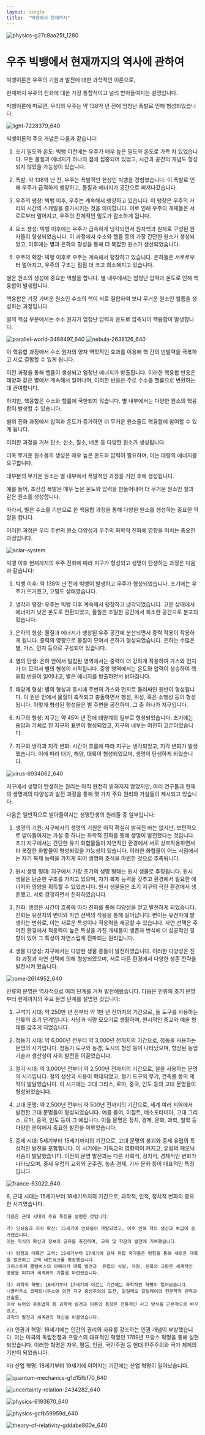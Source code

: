 ```yaml
---
layout: single
title:  "빅뱅에서 현재까지"
---
```



![physics-g27c8aa25f_1280](https://github.com/jasminherb/jasminherb.github.io/assets/133365586/7a3bfb6a-d42a-4f7f-865a-d15ef7a024b0)


# 우주 빅뱅에서 현재까지의 역사에 관하여




빅뱅이론은 우주의 기원과 발전에 대한 과학적인 이론으로, 

현재까지 우주의 진화에 대한 가장 통합적이고 널리 받아들여지는 설명입니다. 

빅뱅이론에 따르면, 우리의 우주는 약 138억 년 전에 엄청난 폭발로 인해 형성되었습니다.

![light-7228379_640](https://github.com/jasminherb/jasminherb.github.io/assets/133365586/6661481c-2b6a-49ec-86fc-e250275672b4)




빅뱅이론의 주요 개념은 다음과 같습니다:

1.	초기 밀도와 온도: 빅뱅 이전에는 우주가 매우 높은 밀도와 온도로 가득 차 있었습니다. 모든 물질과 에너지가 하나의 점에 집중되어 있었고, 시간과 공간의 개념도 형성되지 않았을 가능성이 있습니다.

2.	폭발: 약 138억 년 전, 우주는 폭발적인 현상인 빅뱅을 경험했습니다. 이 폭발로 인해 우주가 급격하게 팽창하고, 물질과 에너지가 공간으로 퍼져나갔습니다.

3.	우주의 팽창: 빅뱅 이후, 우주는 계속해서 팽창하고 있습니다. 이 팽창은 우주의 거리와 시간의 스케일을 증가시키는 것을 의미합니다. 이로 인해 우주의 개체들은 서로로부터 멀어지고, 우주의 전체적인 밀도가 감소하게 됩니다.

4.	요소 생성: 빅뱅 이후에는 우주가 급속하게 냉각되면서 원자핵과 원자로 구성된 원자들이 형성되었습니다. 이 과정에서 수소와 헬륨 등의 가장 간단한 원소가 생성되었고, 이후에는 별과 은하의 형성을 통해 더 복잡한 원소가 생산되었습니다.

5.	우주의 확장: 빅뱅 이후로 우주는 계속해서 팽창하고 있습니다. 은하들은 서로로부터 멀어지고, 우주의 구조는 점점 더 크고 희소해지고 있습니다.

별은 원소의 생성에 중요한 역할을 합니다. 별 내부에서는 엄청난 압력과 온도로 인해 핵융합이 발생합니다. 

핵융합은 가장 가벼운 원소인 수소의 핵이 서로 결합하여 보다 무거운 원소인 헬륨을 생성하는 과정입니다.

별의 핵심 부분에서는 수소 원자가 엄청난 압력과 온도로 압축되어 핵융합이 발생합니다. 

![parallel-world-3488497_640](https://github.com/jasminherb/jasminherb.github.io/assets/133365586/9d2905cd-c874-4ac4-b5d3-efc294176191)
![nebula-2638126_640](https://github.com/jasminherb/jasminherb.github.io/assets/133365586/fce20b3b-42e1-44ac-82fe-81b231c475a3)

이 핵융합 과정에서 수소 원자의 양자 역학적인 효과를 이용해 핵 간의 반발력을 극복하고 서로 결합할 수 있게 됩니다. 

이런 과정을 통해 헬륨이 생성되고 엄청난 에너지가 방출됩니다. 이러한 핵융합 반응은 태양과 같은 별에서 계속해서 일어나며, 이러한 반응은 주로 수소를 헬륨으로 변환하는데 관여합니다.

하지만, 핵융합은 수소와 헬륨에 국한되지 않습니다. 별 내부에서는 다양한 원소의 핵융합이 발생할 수 있습니다. 

별의 진화 과정에서 압력과 온도가 증가하면 더 무거운 원소들도 핵융합에 참여할 수 있게 됩니다.

이러한 과정을 거쳐 탄소, 산소, 질소, 네온 등 다양한 원소가 생성됩니다.

더욱 무거운 원소들의 생성은 매우 높은 온도와 압력이 필요하며, 이는 대량의 에너지를 요구합니다. 

대부분의 무거운 원소는 별 내부에서 폭발적인 과정을 거친 후에 생성됩니다. 

예를 들어, 초신성 폭발은 매우 높은 온도와 압력을 만들어내어 더 무거운 원소인 철과 같은 원소를 생성합니다.

따라서, 별은 수소를 기반으로 한 핵융합 과정을 통해 다양한 원소를 생성하는 중요한 역할을 합니다. 

이러한 과정은 우리 주변의 원소 다양성과 우주의 화학적 진화에 영향을 미치는 중요한 과정입니다.

![solar-system](https://github.com/jasminherb/jasminherb.github.io/assets/133365586/91a1ceaa-6f8f-405a-a629-85bd79b6d9b5)

빅뱅 이후 현재까지의 우주 진화에 따라 지구가 형성되고 생명이 탄생하는 과정은 다음과 같습니다:

1.	빅뱅 이후: 약 138억 년 전에 빅뱅이 발생하고 우주가 형성되었습니다. 초기에는 우주가 뜨거웠고, 고밀도 상태였습니다.


2.	냉각과 팽창: 우주는 빅뱅 이후 계속해서 팽창하고 냉각되었습니다. 고온 상태에서 에너지가 낮은 온도로 전환되었고, 물질은 조밀한 공간에서 희소한 공간으로 분포되었습니다.

3.  은하의 형성: 물질과 에너지가 팽창된 우주 공간에 분산되면서 중력 작용이 작용하게 됩니다. 중력의 영향으로 물질이 모여서 은하가 형성되었습니다. 은하는 수많은 별, 가스, 먼지 등으로 구성되어 있습니다.

4.  별의 탄생: 은하 안에서 밀집된 영역에서는 중력이 더 강하게 작용하여 가스와 먼지가 더 모여서 별의 형성이 시작됩니다. 중앙 영역에서는 온도와 압력이 상승하여 핵융합 반응이 일어나고, 별은 에너지를 방출하면서 밝아집니다.

5.  태양계 형성: 별의 형성과 동시에 주변의 가스와 먼지로 둘러싸인 원반이 형성됩니다. 이 원반 안에서 물질이 축적되고 충돌하면서 행성, 위성, 혹은 소행성 등이 형성됩니다. 이렇게 형성된 행성들은 별 주변을 공전하며, 그 중 하나가 지구입니다.

6.  지구의 형성: 지구는 약 45억 년 전에 태양계의 일부로 형성되었습니다. 초기에는 용암과 기체로 된 지구의 표면이 형성되었고, 지구의 내부는 여전히 고온이었습니다.

7.  지구의 냉각과 지각 변화: 시간이 흐름에 따라 지구는 냉각되었고, 지각 변화가 발생했습니다. 이에 따라 대기, 해양, 대륙이 형성되었으며, 생명이 탄생하게 되었습니다.

![virus-6934062_640](https://github.com/jasminherb/jasminherb.github.io/assets/133365586/4956d556-28d8-4ed1-9b01-9ff254f4df5f)

지구에서 생명이 탄생하는 원리는 아직 완전히 밝혀지지 않았지만, 
여러 연구들과 현재의 생명체의 다양성과 발전 과정을 통해 몇 가지 주요 원리와 가설들이 제시되고 있습니다.

다음은 일반적으로 받아들여지는 생명탄생의 원리들 중 일부입니다:

1.	생명의 기원: 지구에서의 생명의 기원은 아직 확실히 밝혀진 바는 없지만, 보편적으로 받아들여지는 가설 중 하나는 화학적 진화를 통해 생명이 발전했다는 것입니다. 초기 지구에서는 간단한 유기 화합물들이 자연적인 환경에서 서로 상호작용하면서 더 복잡한 화합물이 형성되었을 가능성이 있습니다. 이러한 화합물이 어느 시점에서는 자기 복제 능력을 가지게 되어 생명의 초석을 마련한 것으로 추측됩니다.

2.	원시 생명 형태: 지구에서 가장 초기의 생명 형태는 원시 생물로 추정됩니다. 원시 생물은 단순한 구조를 가지고 있으며, 자기 복제 능력을 갖추고 환경에서 필요한 에너지와 영양을 획득할 수 있었습니다. 원시 생물들은 초기 지구의 극한 환경에서 생존했고, 서로 경쟁하면서 진화하였습니다.

3.	진화: 생명은 시간이 흐름에 따라 진화를 통해 다양성을 얻고 발전하게 되었습니다. 진화는 유전자의 변이와 자연 선택의 작용을 통해 일어납니다. 변이는 유전자에 발생하는 변화로, 이는 새로운 특성이나 적응력을 제공할 수 있습니다. 자연 선택은 주어진 환경에서 적응력이 높은 특성을 가진 개체들이 생존과 번식에 더 성공적인 경향이 있어 그 특성이 자연스럽게 전파되는 원리입니다.

4.	생물 다양성: 지구에서는 다양한 생물 종들이 발전하였습니다. 이러한 다양성은 진화 과정과 자연 선택에 의해 형성되었으며, 서로 다른 환경에서 다양한 생존 전략을 발전시켜 왔습니다.

![rome-2614952_640](https://github.com/jasminherb/jasminherb.github.io/assets/133365586/93b1a949-0451-4192-97e7-35fe3edc9228)


인류의 문명은 역사적으로 여러 단계를 거쳐 발전해왔습니다. 다음은 인류의 초기 문명부터 현재까지의 주요 문명 단계를 설명한 것입니다:

1.	구석기 시대: 약 250만 년 전부터 약 1만 년 전까지의 기간으로, 돌 도구를 사용하는 인류의 초기 단계입니다. 사냥과 식량 모으기로 생활하며, 원시적인 종교와 예술 형태를 갖추게 되었습니다.

2.	청동기 시대: 약 6,000년 전부터 약 3,000년 전까지의 기간으로, 청동을 사용하는 문명의 시기입니다. 청동기 도구와 농경, 도시의 형성 등이 나타났으며, 향상된 농업 기술과 생산성이 사회 발전을 이끌었습니다.

3.	철기 시대: 약 3,000년 전부터 약 2,500년 전까지의 기간으로, 철을 사용하는 문명의 시기입니다. 철의 생산과 사용이 확대되었고, 철기 도구와 무기, 건축물 등의 제작이 발달했습니다. 이 시기에는 고대 그리스, 로마, 중국, 인도 등의 고대 문명들이 형성되었습니다.

4.	고대 문명: 약 2,500년 전부터 약 500년 전까지의 기간으로, 세계 여러 지역에서 발전한 고대 문명들이 형성되었습니다. 예를 들어, 이집트, 메소포타미아, 고대 그리스, 로마, 중국, 인도 등이 그 예입니다. 이들 문명은 정치, 경제, 문화, 과학, 철학 등 다양한 분야에서 중요한 발전을 이루었습니다.

5.	중세 시대: 5세기부터 15세기까지의 기간으로, 고대 문명의 붕괴와 중세 유럽의 특성적인 발전을 포함합니다. 이 시기에는 기독교의 영향력이 커지고, 유럽의 페오닉시즘이 발달했습니다. 이전의 문명 발전과는 다른 사회적, 정치적, 경제적인 변화가 나타났으며, 중세 유럽의 교회와 군주권, 농촌 경제, 기사 문화 등이 대표적인 특징입니다.


![france-63022_640](https://github.com/jasminherb/jasminherb.github.io/assets/133365586/95f94dc8-c9eb-48d3-adf2-69ef6321b7d9)


6, 근대 시대는 15세기부터 18세기까지의 기간으로, 과학적, 인적, 정치적 변화의 중요한 시기였습니다. 

    다음은 근대 시대의 주요 특징을 설명한 것입니다:
    
    가) 인쇄술과 지식 확산: 15세기에 인쇄술이 개발되었고, 이로 인해 책의 생산과 보급이 증가했습니다. 
    이는 지식의 확산과 정보의 공유를 촉진하며, 교육 및 학문의 발전에 기여했습니다.
    
    나) 탐험과 대륙간 교역: 15세기부터 17세기에 걸쳐 유럽 국가들은 탐험을 통해 새로운 대륙을 발견하고 교역 네트워크를 확장했습니다. 
    크리스토퍼 콜럼버스의 아메리카 대륙 발견과  유럽의 식량, 자원, 문화의 교환은 세계적인 영향을 미치며 세계화의 기틀을 마련했습니다.
    
    다) 과학적 혁명: 16세기부터 17세기에 이르는 기간에는 과학적인 혁명이 일어났습니다. 
    니콜라우스 코페르니쿠스에 의한 지구 중심주의의 도전, 갈릴레오 갈릴레이의 천문학적 관측과 산출물, 
    이삭 뉴턴의 운동법칙 등 과학적 발견과 이론의 등장은 전통적인 사고 방식을 근본적으로 바꾸었고, 
    과학의 발전과 세계관의 혁신을 이끌었습니다.
   
   라) 인권과 혁명: 18세기에는 인간의 권리와 자유를 강조하는 인권 개념이 부상했습니다.
   이는 미국의 독립전쟁과 프랑스의 대표적인 혁명인 1789년 프랑스 혁명을 통해 실현되었습니다.
   이러한 혁명은 자유, 평등, 인권, 국민주권 등 현대 민주주의와 국가 체제의 기반이 되었습니다.
   
   마) 산업 혁명: 18세기부터 19세기에 이어지는 기간에는 산업 혁명이 일어났습니다. 
   
   
   
  ![quantum-mechanics-g1d15fbf70_640](https://github.com/jasminherb/jasminherb.github.io/assets/133365586/81d6516d-3d86-4c11-b8e8-4bdff4726a66)
  
  ![uncertainty-relation-2434282_640](https://github.com/jasminherb/jasminherb.github.io/assets/133365586/6a1e6a44-540f-47af-b793-3e9315ccd7ce)
  
  ![physics-6193670_640](https://github.com/jasminherb/jasminherb.github.io/assets/133365586/8c6e7912-fa08-4628-8359-c5017e7f8719)
  



![physics-gcfb59959d_640](https://github.com/jasminherb/jasminherb.github.io/assets/133365586/a62923c5-3534-40d7-8412-34c85a7f1e3a)


![theory-of-relativity-gddabe860e_640](https://github.com/jasminherb/jasminherb.github.io/assets/133365586/f5cfd734-2b29-4abd-91ed-e8f5222a4c17)


